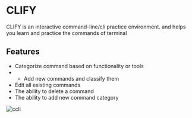 # CLIFY
CLIFY is an interactive command-line/cli practice environment. and helps you learn and practice the commands of terminal
## Features
- Categorize command based on functionality or tools 
- - Add new commands and classify them 
- Edit all existing commands 
- The ability to delete a command 
- The ability to add new command category


![ccli](https://github.com/ughadaa/clify/assets/46503283/8714c649-e54f-4406-8279-5a8ae6258409)
